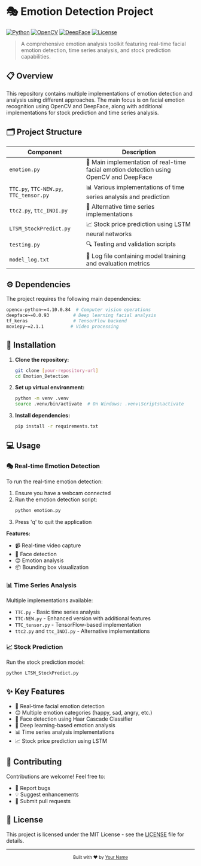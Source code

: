 # 🎭 Emotion Detection Project

[![Python](https://img.shields.io/badge/Python-3.8+-blue.svg)](https://www.python.org/downloads/)
[![OpenCV](https://img.shields.io/badge/OpenCV-4.10.0-green.svg)](https://opencv.org/)
[![DeepFace](https://img.shields.io/badge/DeepFace-0.0.93-orange.svg)](https://github.com/serengil/deepface)
[![License](https://img.shields.io/badge/License-MIT-yellow.svg)](LICENSE)

> A comprehensive emotion analysis toolkit featuring real-time facial emotion detection, time series analysis, and stock prediction capabilities.

## 📋 Overview

This repository contains multiple implementations of emotion detection and analysis using different approaches. The main focus is on facial emotion recognition using OpenCV and DeepFace, along with additional implementations for stock prediction and time series analysis.

## 🗂️ Project Structure

| Component | Description |
|-----------|-------------|
| `emotion.py` | 🎥 Main implementation of real-time facial emotion detection using OpenCV and DeepFace |
| `TTC.py`, `TTC-NEW.py`, `TTC_tensor.py` | 📊 Various implementations of time series analysis and prediction |
| `ttc2.py`, `ttc_INDI.py` | 🔄 Alternative time series implementations |
| `LTSM_StockPredict.py` | 📈 Stock price prediction using LSTM neural networks |
| `testing.py` | 🔍 Testing and validation scripts |
| `model_log.txt` | 📝 Log file containing model training and evaluation metrics |

## ⚙️ Dependencies

The project requires the following main dependencies:

```bash
opencv-python~=4.10.0.84  # Computer vision operations
deepface~=0.0.93         # Deep learning facial analysis
tf_keras                 # TensorFlow backend
moviepy~=2.1.1          # Video processing
```

## 🚀 Installation

1. **Clone the repository:**
   ```bash
   git clone [your-repository-url]
   cd Emotion_Detection
   ```

2. **Set up virtual environment:**
   ```bash
   python -m venv .venv
   source .venv/bin/activate  # On Windows: .venv\Scripts\activate
   ```

3. **Install dependencies:**
   ```bash
   pip install -r requirements.txt
   ```

## 💻 Usage

### 🎭 Real-time Emotion Detection

To run the real-time emotion detection:

1. Ensure you have a webcam connected
2. Run the emotion detection script:
   ```bash
   python emotion.py
   ```
3. Press 'q' to quit the application

**Features:**
- 📹 Real-time video capture
- 👤 Face detection
- 😊 Emotion analysis
- 📦 Bounding box visualization

### 📊 Time Series Analysis

Multiple implementations available:
- `TTC.py` - Basic time series analysis
- `TTC-NEW.py` - Enhanced version with additional features
- `TTC_tensor.py` - TensorFlow-based implementation
- `ttc2.py` and `ttc_INDI.py` - Alternative implementations

### 📈 Stock Prediction

Run the stock prediction model:
```bash
python LTSM_StockPredict.py
```

## ✨ Key Features

- 🎥 Real-time facial emotion detection
- 😊 Multiple emotion categories (happy, sad, angry, etc.)
- 👤 Face detection using Haar Cascade Classifier
- 🧠 Deep learning-based emotion analysis
- 📊 Time series analysis implementations
- 📈 Stock price prediction using LSTM

## 🤝 Contributing

Contributions are welcome! Feel free to:
- 🐛 Report bugs
- 💡 Suggest enhancements
- 🔧 Submit pull requests

## 📄 License

This project is licensed under the MIT License - see the [LICENSE](LICENSE) file for details.

---
<div align="center">
  <sub>Built with ❤️ by <a href="https://github.com/yourusername">Your Name</a></sub>
</div>



